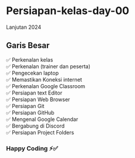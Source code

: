 # Persiapan-kelas-day-00
Lanjutan 2024
## Garis Besar <br>
✅ Perkenalan kelas <br>
✅ Perkenalan (trainer dan peserta) <br>
✅ Pengecekan laptop <br>
✅ Memastikan Koneksi internet <br>
✅ Perkenalan Google Classroom <br>
✅ Persiapan text Editor <br>
✅ Persiapan Web Browser <br>
✅ Persiapan Git <br>
✅ Persiapan GitHub <br>
✅ Mengenal Google Calendar <br>
✅ Bergabung di Discord <br>
✅ Persiapan Project Folders <br>

### Happy Coding ⚡✅
